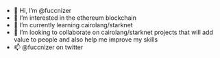 - 👋 Hi, I’m @fuccnizer
- 👀 I’m interested in the ethereum blockchain
- 🌱 I’m currently learning cairolang/starknet
- 💞️ I’m looking to collaborate on cairolang/starknet projects that will add value to people and also help me improve my skills
- 📫 @fuccnizer on twitter

<!---
fuccnizer/fuccnizer is a ✨ special ✨ repository because its `README.md` (this file) appears on your GitHub profile.
You can click the Preview link to take a look at your changes.
--->
